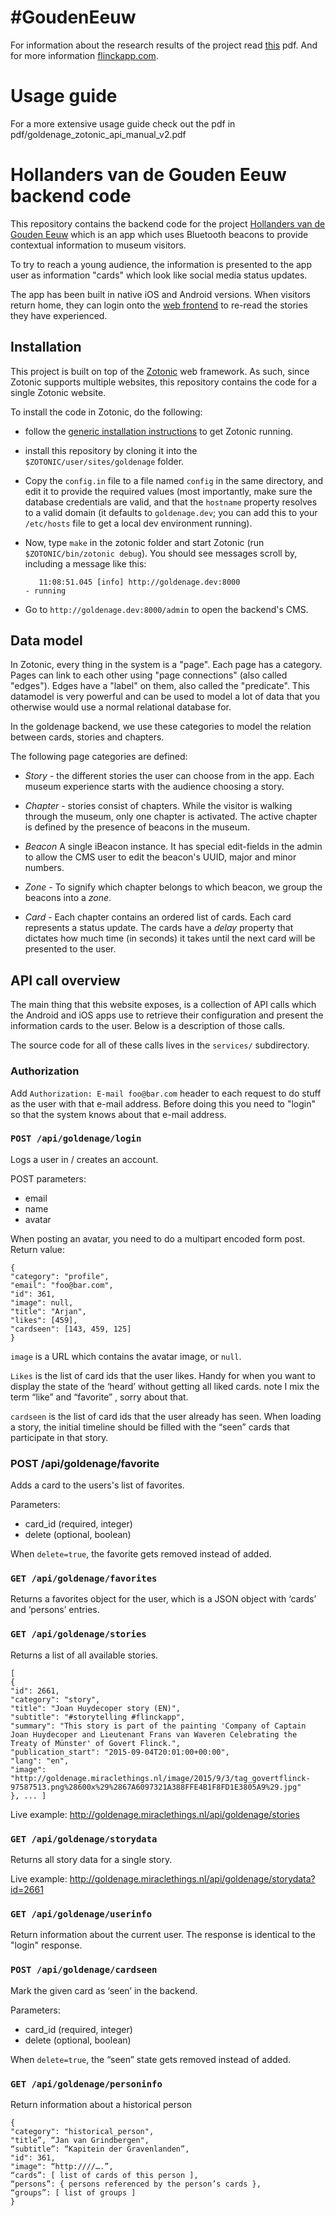 \#GoudenEeuw
==========================================
For information about the research results of the project read [this](http://www.flinckapp.com/img/flinck_research.pdf) pdf. And for more information [flinckapp.com](http://www.flinckapp.com).


Usage guide
==========================================
For a more extensive usage guide check out the pdf in pdf/goldenage_zotonic_api_manual_v2.pdf


Hollanders van de Gouden Eeuw backend code
==========================================

This repository contains the backend code for the project
[Hollanders van de Gouden Eeuw](http://hollandersvandegoudeneeuw.nl/)
which is an app which uses Bluetooth beacons to provide contextual
information to museum visitors.

To try to reach a young audience, the information is presented to the
app user as information "cards" which look like social media status
updates.

The app has been built in native iOS and Android versions. When
visitors return home, they can login onto the
[web frontend](http://login.hollandersvandegoudeneeuw.nl/#/login) to
re-read the stories they have experienced.



Installation
------------------

This project is built on top of the [Zotonic](http://zotonic.com) web
framework. As such, since Zotonic supports multiple websites, this
repository contains the code for a single Zotonic website.

To install the code in Zotonic, do the following:

* follow the
[generic installation instructions](http://zotonic.com/docs/0.13/installation/index.html)
to get Zotonic running.

* install this repository by cloning it into the
  `$ZOTONIC/user/sites/goldenage` folder.

* Copy the `config.in` file to a file named `config` in the same
  directory, and edit it to provide the required values (most
  importantly, make sure the database credentials are valid, and that
  the `hostname` property resolves to a valid domain (it defaults to
  `goldenage.dev`; you can add this to your `/etc/hosts` file to get a
  local dev environment running).

* Now, type `make` in the zotonic folder and start Zotonic (run `$ZOTONIC/bin/zotonic debug`). You should see messages scroll by, including a message like this:

         11:08:51.045 [info] http://goldenage.dev:8000                      - running

* Go to `http://goldenage.dev:8000/admin` to open the backend's CMS.

Data model
----------

In Zotonic, every thing in the system is a "page". Each page has a
category. Pages can link to each other using "page connections" (also
called "edges"). Edges have a "label" on them, also called the
"predicate". This datamodel is very powerful and can be used to model
a lot of data that you otherwise would use a normal relational
database for.

In the goldenage backend, we use these categories to model the
relation between cards, stories and chapters.

The following page categories are defined:

* *Story* - the different stories the user can choose from in the
  app. Each museum experience starts with the audience choosing a
  story.

* *Chapter* - stories consist of chapters. While the visitor is
  walking through the museum, only one chapter is activated. The
  active chapter is defined by the presence of beacons in the museum.

* *Beacon* A single iBeacon instance. It has special edit-fields in
  the admin to allow the CMS user to edit the beacon's UUID, major and
  minor numbers.

* *Zone* - To signify which chapter belongs to which beacon, we group
  the beacons into a *zone*.

* *Card* - Each chapter contains an ordered list of cards. Each card
  represents a status update. The cards have a *delay* property that
  dictates how much time (in seconds) it takes until the next card
  will be presented to the user.


API call overview
------------------

The main thing that this website exposes, is a collection of API calls
which the Android and iOS apps use to retrieve their configuration and
present the information cards to the user. Below is a description of
those calls.

The source code for all of these calls lives in the `services/`
subdirectory.


### Authorization

Add `Authorization: E-mail foo@bar.com` header to each request to do
stuff as the user with that e-mail address. Before doing this you need
to "login" so that the system knows about that e-mail address.


### `POST /api/goldenage/login`
Logs a user in / creates an account.

POST parameters:
* email
* name
* avatar

When posting an avatar, you need to do a multipart encoded form post. Return value:

    {
    "category": "profile",
    "email": "foo@bar.com",
    "id": 361,
    "image": null,
    "title": "Arjan",
    "likes": [459],
    "cardseen": [143, 459, 125]
    }

`image` is a URL which contains the avatar image, or `null`.

`Likes` is the list of card ids that the user likes. Handy for when you want to display the state of the ‘heard’ without getting all liked cards. note I mix the term “like” and “favorite” , sorry about that.

`cardseen` is the list of card ids that the user already has seen. When loading a story, the initial timeline should be filled with the “seen” cards that participate in that story.


### POST /api/goldenage/favorite
Adds a card to the users's list of favorites.

Parameters:
* card_id (required, integer)
* delete (optional, boolean)


When `delete=true`, the favorite gets removed instead of added.

### `GET /api/goldenage/favorites`
Returns a favorites object for the user, which is a JSON object with ‘cards’ and ‘persons’ entries.


### `GET /api/goldenage/stories`
Returns a list of all available stories.

    [
    {
    "id": 2661,
    "category": "story",
    "title": "Joan Huydecoper story (EN)",
    "subtitle": "#storytelling #flinckapp",
    "summary": "This story is part of the painting 'Company of Captain Joan Huydecoper and Lieutenant Frans van Waveren Celebrating the Treaty of Münster' of Govert Flinck.",
    "publication_start": "2015-09-04T20:01:00+00:00",
    "lang": "en",
    "image": "http://goldenage.miraclethings.nl/image/2015/9/3/tag_govertflinck-97587513.png%28600x%29%2867A6097321A388FFE4B1F8FD1E3805A9%29.jpg"
    }, ... ]

Live example: http://goldenage.miraclethings.nl/api/goldenage/stories


### `GET /api/goldenage/storydata`
Returns all story data for a single story.

Live example: http://goldenage.miraclethings.nl/api/goldenage/storydata?id=2661


### `GET /api/goldenage/userinfo`
Return information about the current user. The response is identical to the "login" response.


### `POST /api/goldenage/cardseen`
Mark the given card as ‘seen’ in the backend.

Parameters:
* card_id (required, integer)
* delete (optional, boolean)

When `delete=true`, the “seen” state gets removed instead of added.

### `GET /api/goldenage/personinfo`
Return information about a historical person

    {
    "category": "historical_person",
    "title”, “Jan van Grindbergen",
    “subtitle”: “Kapitein der Gravenlanden”,
    "id": 361,
    "image": “http:////….”,
    “cards”: [ list of cards of this person ],
    “persons”: { persons referenced by the person’s cards },
    “groups”: [ list of groups ]
    }

